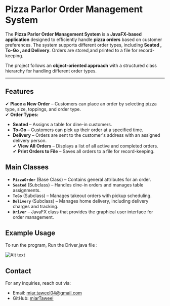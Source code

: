 # Pizza Parlor Order Management System  


The **Pizza Parlor Order Management System** is a **JavaFX-based application** designed to efficiently handle **pizza orders** based on customer preferences. The system supports different order types, including **Seated , To-Go , and Delivery**. Orders are stored,and printed to a file for record-keeping.  

The project follows an **object-oriented approach** with a structured class hierarchy for handling different order types.  

---

## Features 

✔ **Place a New Order** – Customers can place an order by selecting pizza type, size, toppings, and order type.  
✔ **Order Types:**  
   - **Seated** – Assigns a table for dine-in customers.  
   - **To-Go** – Customers can pick up their order at a specified time.  
   - **Delivery** – Orders are sent to the customer's address with an assigned delivery person.  
✔ **View All Orders** – Displays a list of all active and completed orders.  
✔ **Print Orders to File** – Saves all orders to a file for record-keeping.  


## Main Classes  

- **`PizzaOrder`** (Base Class) – Contains general attributes for an order.  
- **`Seated`** (Subclass) – Handles dine-in orders and manages table assignments.  
- **`ToGo`** (Subclass) – Manages takeout orders with pickup scheduling.  
- **`Delivery`** (Subclass) – Manages home delivery, including delivery charges and tracking.  
- **`Driver`** – JavaFX class that provides the graphical user interface for order management.  


## Example Usage

To run the program, Run the Driver.java file :

![Alt text](FromTubasToSalfit.png)


## Contact

For any inquiries, reach out via:

- Email: [miar.taweel04@gmail.com](mailto\:miar.taweel04@gmail.com)
- GitHub: [miarTaweel](https://github.com/miarTaweel)
